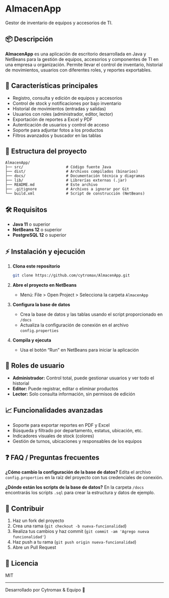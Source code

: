 # AlmacenApp

Gestor de inventario de equipos y accesorios de TI.

## 📦 Descripción

**AlmacenApp** es una aplicación de escritorio desarrollada en Java y NetBeans para la gestión de equipos, accesorios y componentes de TI en una empresa u organización. Permite llevar el control de inventario, historial de movimientos, usuarios con diferentes roles, y reportes exportables.

## 🚀 Características principales

* Registro, consulta y edición de equipos y accesorios
* Control de stock y notificaciones por bajo inventario
* Historial de movimientos (entradas y salidas)
* Usuarios con roles (administrador, editor, lector)
* Exportación de reportes a Excel y PDF
* Autenticación de usuarios y control de acceso
* Soporte para adjuntar fotos a los productos
* Filtros avanzados y buscador en las tablas

## 📂 Estructura del proyecto

```
AlmacenApp/
├── src/                   # Código fuente Java
├── dist/                  # Archivos compilados (binarios)
├── docs/                  # Documentación técnica y diagramas
├── lib/                   # Librerías externas (.jar)
├── README.md              # Este archivo
├── .gitignore             # Archivos a ignorar por Git
└── build.xml              # Script de construcción (NetBeans)
```

## 🛠️ Requisitos

* **Java 11** o superior
* **NetBeans 12** o superior
* **PostgreSQL 12** o superior

## ⚡ Instalación y ejecución

1. **Clona este repositorio**

   ```bash
   git clone https://github.com/cytromax/AlmacenApp.git
   ```
2. **Abre el proyecto en NetBeans**

   * Menú: File > Open Project > Selecciona la carpeta `AlmacenApp`
3. **Configura la base de datos**

   * Crea la base de datos y las tablas usando el script proporcionado en `/docs`
   * Actualiza la configuración de conexión en el archivo `config.properties`
4. **Compila y ejecuta**

   * Usa el botón “Run” en NetBeans para iniciar la aplicación

## 👤 Roles de usuario

* **Administrador:** Control total, puede gestionar usuarios y ver todo el historial
* **Editor:** Puede registrar, editar o eliminar productos
* **Lector:** Solo consulta información, sin permisos de edición

## 📈 Funcionalidades avanzadas

* Soporte para exportar reportes en PDF y Excel
* Búsqueda y filtrado por departamento, estatus, ubicación, etc.
* Indicadores visuales de stock (colores)
* Gestión de turnos, ubicaciones y responsables de los equipos

## ❓ FAQ / Preguntas frecuentes

**¿Cómo cambio la configuración de la base de datos?**
Edita el archivo `config.properties` en la raíz del proyecto con tus credenciales de conexión.

**¿Dónde están los scripts de la base de datos?**
En la carpeta `/docs` encontrarás los scripts `.sql` para crear la estructura y datos de ejemplo.

## 🤝 Contribuir

1. Haz un fork del proyecto
2. Crea una rama (`git checkout -b nueva-funcionalidad`)
3. Realiza tus cambios y haz commit (`git commit -am 'Agrego nueva funcionalidad'`)
4. Haz push a tu rama (`git push origin nueva-funcionalidad`)
5. Abre un Pull Request

## 📄 Licencia

MIT

---

Desarrollado por Cytromax & Equipo 🚀
